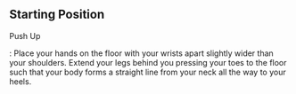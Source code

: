 ## Starting Position

Push Up

:   Place your hands on the floor with your wrists apart slightly wider than your shoulders.  Extend your legs behind you pressing your toes to the floor such that your body forms a straight line from your neck all the way to your heels.